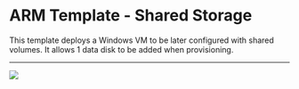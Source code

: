 # ARM Template - Shared Storage

This template deploys a Windows VM to be later configured with shared volumes.
It allows 1 data disk to be added when provisioning.

---

<a href="https://portal.azure.com/#create/Microsoft.Template/uri/https%3A%2F%2Fbitbucket.netmail.com%2Fprojects%2FPUB%2Frepos%2Fdeployments%2Fraw%2Fazure%2Fnetgovern-pod%2Fnetgovern-shared-storage%2Fazuredeploy.json" target="_blank">
    <img src="https://azuredeploy.net/deploybutton.png"/>
</a>